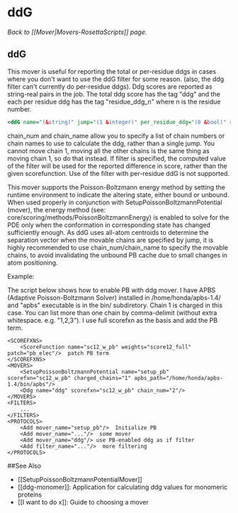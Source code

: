 # ddG
*Back to [[Mover|Movers-RosettaScripts]] page.*
## ddG

This mover is useful for reporting the total or per-residue ddgs in cases where you don't want to use the ddG filter for some reason. (also, the ddg filter can't currently do per-residue ddgs). Ddg scores are reported as string-real pairs in the job. The total ddg score has the tag "ddg" and the each per residue ddg has the tag "residue\_ddg\_n" where n is the residue number.

```xml
<ddG name="(&string)" jump="(1 &integer)" per_residue_ddg="(0 &bool)" repack_bound="(0 bool&)" repack_unbound="(0 bool&)" relax_bound(0 bool&) scorefxn="('score12' &string)" chain_num="(&int,&int...)" chain_name="(&char,&char)" filter="(&string)"/>
```

chain\_num and chain\_name allow you to specify a list of chain numbers or chain names to use to calculate the ddg, rather than a single jump. You cannot move chain 1, moving all the other chains is the same thing as moving chain 1, so do that instead. If filter is specified, the computed value of the filter will be used for the reported difference in score, rather than the given scorefunction. Use of the filter with per-residue ddG is not supported.

This mover supports the Poisson-Boltzmann energy method by setting the runtime environment to indicate the altering state, either bound or unbound. When used properly in conjunction with SetupPoissonBoltzmannPotential (mover), the energy method (see: core/scoring/methods/PoissonBoltzmannEnergy) is enabled to solve for the PDE only when the conformation in corresponding state has changed sufficiently enough. As ddG uses all-atom centroids to determine the separation vector when the movable chains are specified by jump, it is highly recommended to use chain\_num/chain\_name to specify the movable chains, to avoid invalidating the unbound PB cache due to small changes in atom positioning.

Example:

The script below shows how to enable PB with ddg mover. I have APBS (Adaptive Poisson-Boltzmann Solver) installed in /home/honda/apbs-1.4/ and "apbs" executable is in the bin/ subdiretory. Chain 1 is charged in this case. You can list more than one chain by comma-delimit (without extra whitespace. e.g. "1,2,3"). I use full scorefxn as the basis and add the PB term.

    <SCOREFXNS>
        <ScoreFunction name="sc12_w_pb" weights="score12_full" patch="pb_elec"/>  patch PB term
    </SCOREFXNS>
    <MOVERS>
        <SetupPoissonBoltzmannPotential name="setup_pb" scorefxn="sc12_w_pb" charged_chains="1" apbs_path="/home/honda/apbs-1.4/bin/apbs"/>
        <Ddg name="ddg" scorefxn="sc12_w_pb" chain_num="2"/>
    </MOVERS>
    <FILTERS>
        ...
    </FILTERS>
    <PROTOCOLS>
        <Add mover_name="setup_pb"/>  Initialize PB
        <Add mover_name="..."/>  some mover
        <Add mover_name="ddg"/> use PB-enabled ddg as if filter
        <Add filter_name="..."/>  more filtering
    </PROTOCOLS>


##See Also

* [[SetupPoissonBoltzmannPotentialMover]]
* [[ddg-monomer]]: Application for calculating ddg values for monomeric proteins
* [[I want to do x]]: Guide to choosing a mover
